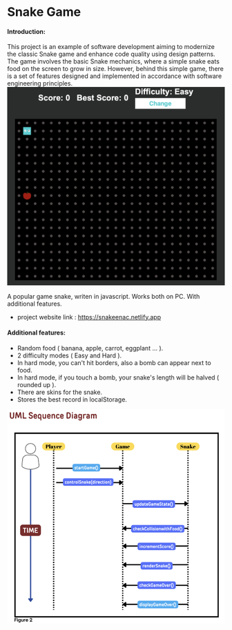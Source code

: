# Snake Game

#### Introduction:

This project is an example of software development aiming to modernize the classic Snake game and enhance code quality using design patterns. 
The game involves the basic Snake mechanics, where a simple snake eats food on the screen to grow in size. However, behind this simple game, there is a set of features designed and implemented in accordance with software engineering principles.
![snake](main.png)


A popular game snake, writen in javascript. Works both on PC. With additional features.
- project website link : https://snakeenac.netlify.app
  
#### Additional features:
- Random food ( banana, apple, carrot, eggplant ... ).
- 2 difficulty modes ( Easy and Hard ).
- In hard mode, you can't hit borders, also a bomb can appear next to food.
- In hard mode, if you touch a bomb, your snake's length will be halved ( rounded up ).
- There are skins for the snake.
- Stores the best record in localStorage.


![snake](uml.png)
